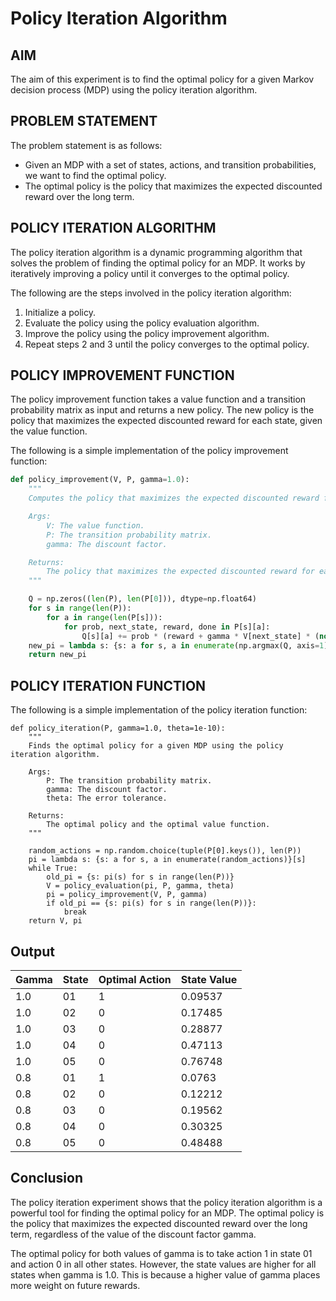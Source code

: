 # Policy Iteration Algorithm

## AIM

The aim of this experiment is to find the optimal policy for a given Markov decision process (MDP) using the policy iteration algorithm.

## PROBLEM STATEMENT

The problem statement is as follows:

* Given an MDP with a set of states, actions, and transition probabilities, we want to find the optimal policy.
* The optimal policy is the policy that maximizes the expected discounted reward over the long term.

## POLICY ITERATION ALGORITHM

The policy iteration algorithm is a dynamic programming algorithm that solves the problem of finding the optimal policy for an MDP. It works by iteratively improving a policy until it converges to the optimal policy.

The following are the steps involved in the policy iteration algorithm:

1. Initialize a policy.
2. Evaluate the policy using the policy evaluation algorithm.
3. Improve the policy using the policy improvement algorithm.
4. Repeat steps 2 and 3 until the policy converges to the optimal policy.

## POLICY IMPROVEMENT FUNCTION

The policy improvement function takes a value function and a transition probability matrix as input and returns a new policy. The new policy is the policy that maximizes the expected discounted reward for each state, given the value function.

The following is a simple implementation of the policy improvement function:

```python
def policy_improvement(V, P, gamma=1.0):
    """
    Computes the policy that maximizes the expected discounted reward for each state, given the value function.

    Args:
        V: The value function.
        P: The transition probability matrix.
        gamma: The discount factor.

    Returns:
        The policy that maximizes the expected discounted reward for each state.
    """

    Q = np.zeros((len(P), len(P[0])), dtype=np.float64)
    for s in range(len(P)):
        for a in range(len(P[s])):
            for prob, next_state, reward, done in P[s][a]:
                Q[s][a] += prob * (reward + gamma * V[next_state] * (not done))
    new_pi = lambda s: {s: a for s, a in enumerate(np.argmax(Q, axis=1))}[s]
    return new_pi
```
## POLICY ITERATION FUNCTION
The following is a simple implementation of the policy iteration function:
```python3
def policy_iteration(P, gamma=1.0, theta=1e-10):
    """
    Finds the optimal policy for a given MDP using the policy iteration algorithm.

    Args:
        P: The transition probability matrix.
        gamma: The discount factor.
        theta: The error tolerance.

    Returns:
        The optimal policy and the optimal value function.
    """

    random_actions = np.random.choice(tuple(P[0].keys()), len(P))
    pi = lambda s: {s: a for s, a in enumerate(random_actions)}[s]
    while True:
        old_pi = {s: pi(s) for s in range(len(P))}
        V = policy_evaluation(pi, P, gamma, theta)
        pi = policy_improvement(V, P, gamma)
        if old_pi == {s: pi(s) for s in range(len(P))}:
            break
    return V, pi
```

## Output

| Gamma | State | Optimal Action | State Value |
|---|---|---|---|
| 1.0 | 01 | 1 | 0.09537 |
| 1.0 | 02 | 0 | 0.17485 |
| 1.0 | 03 | 0 | 0.28877 |
| 1.0 | 04 | 0 | 0.47113 |
| 1.0 | 05 | 0 | 0.76748 |
| 0.8 | 01 | 1 | 0.0763 |
| 0.8 | 02 | 0 | 0.12212 |
| 0.8 | 03 | 0 | 0.19562 |
| 0.8 | 04 | 0 | 0.30325 |
| 0.8 | 05 | 0 | 0.48488 |

## Conclusion

The policy iteration experiment shows that the policy iteration algorithm is a powerful tool for finding the optimal policy for an MDP. The optimal policy is the policy that maximizes the expected discounted reward over the long term, regardless of the value of the discount factor gamma.

The optimal policy for both values of gamma is to take action 1 in state 01 and action 0 in all other states. However, the state values are higher for all states when gamma is 1.0. This is because a higher value of gamma places more weight on future rewards.
